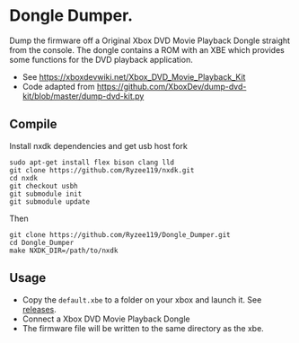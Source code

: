 # Dongle Dumper.
Dump the firmware off a Original Xbox DVD Movie Playback Dongle straight from the console. The dongle contains a ROM with an XBE which provides some functions for the DVD playback application.

* See https://xboxdevwiki.net/Xbox_DVD_Movie_Playback_Kit
* Code adapted from https://github.com/XboxDev/dump-dvd-kit/blob/master/dump-dvd-kit.py

## Compile
Install nxdk dependencies and get usb host fork
```
sudo apt-get install flex bison clang lld
git clone https://github.com/Ryzee119/nxdk.git
cd nxdk
git checkout usbh
git submodule init
git submodule update
```
Then
```
git clone https://github.com/Ryzee119/Dongle_Dumper.git
cd Dongle_Dumper
make NXDK_DIR=/path/to/nxdk
```

## Usage
* Copy the `default.xbe` to a folder on your xbox and launch it. See [releases](https://github.com/Ryzee119/Dongle_Dumper/releases).
* Connect a Xbox DVD Movie Playback Dongle
* The firmware file will be written to the same directory as the xbe.
